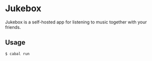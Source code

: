 # Jukebox

Jukebox is a self-hosted app for listening to music together with your friends.

## Usage

```bash
$ cabal run
```
